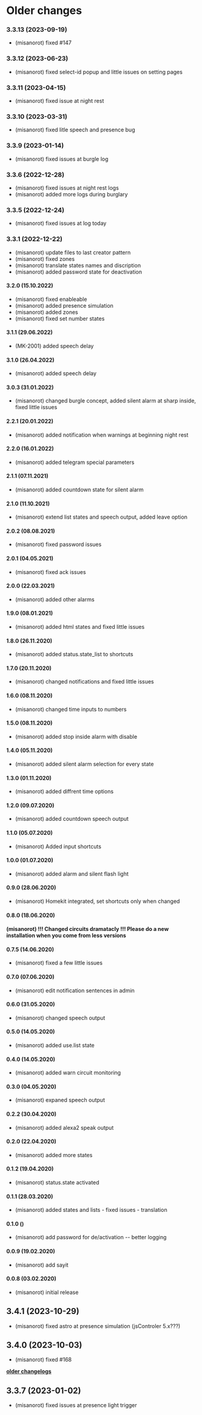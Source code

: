 # Older changes

### 3.3.13 (2023-09-19)
* (misanorot) fixed #147

### 3.3.12 (2023-06-23)
* (misanorot) fixed select-id popup and little issues on setting pages

### 3.3.11 (2023-04-15)
* (misanorot) fixed issue at night rest

### 3.3.10 (2023-03-31)
* (misanorot) fixed litle speech and presence bug

### 3.3.9 (2023-01-14)
* (misanorot) fixed issues at burgle log

### 3.3.6 (2022-12-28)
* (misanorot) fixed issues at night rest logs
* (misanorot) added more logs during burglary

### 3.3.5 (2022-12-24)
* (misanorot) fixed issues at log today

### 3.3.1 (2022-12-22)
* (misanorot) update files to last creator pattern
* (misanorot) fixed zones
* (misanorot) translate states names and discription
* (misanorot) added password state for deactivation

#### 3.2.0 (15.10.2022)
* (misanorot) fixed enableable
* (misanorot) added presence simulation
* (misanorot) added zones
* (misanorot) fixed set number states

#### 3.1.1 (29.06.2022)
* (MK-2001) added speech delay

#### 3.1.0 (26.04.2022)
* (misanorot) added speech delay

#### 3.0.3 (31.01.2022)
* (misanorot) changed burgle concept, added silent alarm at sharp inside, fixed little issues

#### 2.2.1 (20.01.2022)
* (misanorot) added notification when warnings at beginning night rest

#### 2.2.0 (16.01.2022)
* (misanorot) added telegram special parameters

#### 2.1.1 (07.11.2021)
* (misanorot) added countdown state for silent alarm

#### 2.1.0 (11.10.2021)
* (misanorot) extend list states and speech output, added leave option

#### 2.0.2 (08.08.2021)
* (misanorot) fixed password issues

#### 2.0.1 (04.05.2021)
* (misanorot) fixed ack issues

#### 2.0.0 (22.03.2021)
* (misanorot) added other alarms

#### 1.9.0 (08.01.2021)
* (misanorot) added html states and fixed little issues

#### 1.8.0 (26.11.2020)
* (misanorot) added status.state_list to shortcuts

#### 1.7.0 (20.11.2020)
* (misanorot) changed notifications and fixed little issues

#### 1.6.0 (08.11.2020)
* (misanorot) changed time inputs to numbers

#### 1.5.0 (08.11.2020)
* (misanorot) added stop inside alarm with disable

#### 1.4.0 (05.11.2020)
* (misanorot) added silent alarm selection for every state

#### 1.3.0 (01.11.2020)
* (misanorot) added diffrent time options

#### 1.2.0 (09.07.2020)
* (misanorot) added countdown speech output

#### 1.1.0 (05.07.2020)
* (misanorot) Added input shortcuts

#### 1.0.0 (01.07.2020)
* (misanorot) added alarm and silent flash light

#### 0.9.0 (28.06.2020)
* (misanorot) Homekit integrated, set shortcuts only when changed

#### 0.8.0 (18.06.2020)
#### (misanorot) !!! Changed circuits dramatacly !!! Please do a new installation when you come from less versions

#### 0.7.5 (14.06.2020)
* (misanorot) fixed a few little issues

#### 0.7.0 (07.06.2020)
* (misanorot) edit notification sentences in admin

#### 0.6.0 (31.05.2020)
* (misanorot) changed speech output

#### 0.5.0 (14.05.2020)
* (misanorot) added use.list state

#### 0.4.0 (14.05.2020)
* (misanorot) added warn circuit monitoring

#### 0.3.0 (04.05.2020)
* (misanorot) expaned speech output

#### 0.2.2 (30.04.2020)
* (misanorot) added alexa2 speak output

#### 0.2.0 (22.04.2020)
* (misanorot) added more states

#### 0.1.2 (19.04.2020)
* (misanorot) status.state  activated

#### 0.1.1 (28.03.2020)
* (misanorot) added states and lists - fixed issues - translation

#### 0.1.0 ()
* (misanorot) add password for de/activation -- better logging

#### 0.0.9 (19.02.2020)
* (misanorot) add sayit

#### 0.0.8 (03.02.2020)
* (misanorot) initial release
## 3.4.1 (2023-10-29)
* (misanorot) fixed astro at presence simulation (jsControler 5.x???)

## 3.4.0 (2023-10-03)
* (misanorot) fixed #168

**[older changelogs](CHANGELOG_OLD.md)**

## 3.3.7 (2023-01-02)
* (misanorot) fixed issues at presence light trigger